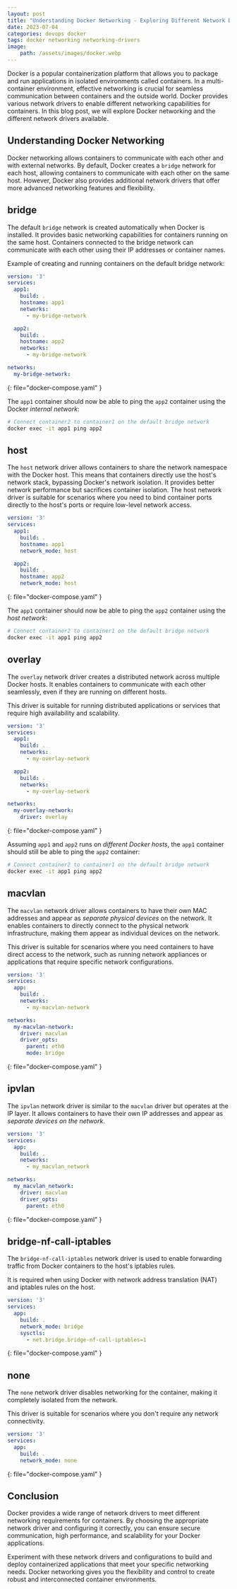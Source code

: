 ```yaml
---
layout: post
title: "Understanding Docker Networking - Exploring Different Network Drivers"
date: 2023-07-04
categories: devops docker
tags: docker networking networking-drivers
image:
    path: /assets/images/docker.webp
---
```


Docker is a popular containerization platform that allows you to package and run applications in isolated environments called containers. In a multi-container environment, effective networking is crucial for seamless communication between containers and the outside world. Docker provides various network drivers to enable different networking capabilities for containers. In this blog post, we will explore Docker networking and the different network drivers available.

## Understanding Docker Networking

Docker networking allows containers to communicate with each other and with external networks. By default, Docker creates a `bridge` network for each host, allowing containers to communicate with each other on the same host. However, Docker also provides additional network drivers that offer more advanced networking features and flexibility.

## bridge

The default `bridge` network is created automatically when Docker is installed. It provides basic networking capabilities for containers running on the same host. Containers connected to the bridge network can communicate with each other using their IP addresses or container names.

Example of creating and running containers on the default bridge network:

```yaml
version: '3'
services:
  app1:
    build: .
    hostname: app1
    networks:
      - my-bridge-network

  app2:
    build: .
    hostname: app2
    networks:
      - my-bridge-network

networks:
  my-bridge-network:
```
{: file="docker-compose.yaml" }

The `app1` container should now be able to ping the `app2` container using the Docker _internal network_:

```bash
# Connect container2 to container1 on the default bridge network
docker exec -it app1 ping app2
```

## host

The `host` network driver allows containers to share the network namespace with the Docker host. This means that containers directly use the host's network stack, bypassing Docker's network isolation. It provides better network performance but sacrifices container isolation. The host network driver is suitable for scenarios where you need to bind container ports directly to the host's ports or require low-level network access.

```yaml
version: '3'
services:
  app1:
    build: .
    hostname: app1
    network_mode: host

  app2:
    build: .
    hostname: app2
    network_mode: host
```
{: file="docker-compose.yaml" }

The `app1` container should now be able to ping the `app2` container using the _host network_:

```bash
# Connect container2 to container1 on the default bridge network
docker exec -it app1 ping app2
```

## overlay

The `overlay` network driver creates a distributed network across multiple Docker hosts. It enables containers to communicate with each other seamlessly, even if they are running on different hosts.

This driver is suitable for running distributed applications or services that require high availability and scalability.

```yaml
version: '3'
services:
  app1:
    build: .
    networks:
      - my-overlay-network

  app2:
    build: .
    networks:
      - my-overlay-network

networks:
  my-overlay-network:
    driver: overlay
```
{: file="docker-compose.yaml" }

Assuming `app1` and `app2` runs on _different Docker hosts_, the `app1` container should still be able to ping the `app2` container:

```bash
# Connect container2 to container1 on the default bridge network
docker exec -it app1 ping app2
```

## macvlan

The `macvlan` network driver allows containers to have their own MAC addresses and appear as _separate physical devices_ on the network. It enables containers to directly connect to the physical network infrastructure, making them appear as individual devices on the network.

This driver is suitable for scenarios where you need containers to have direct access to the network, such as running network appliances or applications that require specific network configurations.

```yaml
version: '3'
services:
  app:
    build: .
    networks:
      - my-macvlan-network

networks:
  my-macvlan-network:
    driver: macvlan
    driver_opts:
      parent: eth0
      mode: bridge
```
{: file="docker-compose.yaml" }

## ipvlan

The `ipvlan` network driver is similar to the `macvlan` driver but operates at the IP layer. It allows containers to have their own IP addresses and appear as _separate devices on the network_.

```yaml
version: '3'
services:
  app:
    build: .
    networks:
      - my_macvlan_network

networks:
  my_macvlan_network:
    driver: macvlan
    driver_opts:
      parent: eth0
```
{: file="docker-compose.yaml" }

## bridge-nf-call-iptables

The `bridge-nf-call-iptables` network driver is used to enable forwarding traffic from Docker containers to the host's iptables rules.

It is required when using Docker with network address translation (NAT) and iptables rules on the host.

```yaml
version: '3'
services:
  app:
    build: .
    network_mode: bridge
    sysctls:
      - net.bridge.bridge-nf-call-iptables=1
```
{: file="docker-compose.yaml" }

## none

The `none` network driver disables networking for the container, making it completely isolated from the network.

This driver is suitable for scenarios where you don't require any network connectivity.

```yaml
version: '3'
services:
  app:
    build: .
    network_mode: none
```
{: file="docker-compose.yaml" }

## Conclusion

Docker provides a wide range of network drivers to meet different networking requirements for containers. By choosing the appropriate network driver and configuring it correctly, you can ensure secure communication, high performance, and scalability for your Docker applications.

Experiment with these network drivers and configurations to build and deploy containerized applications that meet your specific networking needs. Docker networking gives you the flexibility and control to create robust and interconnected container environments.
